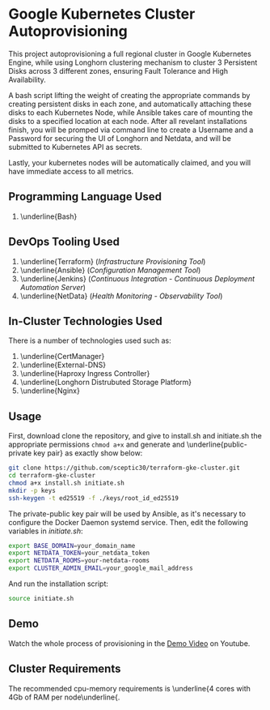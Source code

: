 # Google Kubernetes Cluster Autoprovisioning

This project autoprovisioning a full regional cluster in Google Kubernetes Engine, while using Longhorn clustering mechanism to cluster 3 Persistent Disks across 3 different zones, ensuring Fault Tolerance and High Availability.

A bash script lifting the weight of creating the appropriate commands by creating persistent disks in each zone, and automatically attaching these disks to each Kubernetes Node, while Ansible takes care of mounting the disks to a specified location at each node. After all revelant installations finish, you will be promped via command line to create a Username and a Password for securing the UI of Longhorn and Netdata, and will be submitted to Kubernetes API as secrets.

Lastly, your kubernetes nodes will be automatically claimed, and you will have immediate access to all metrics.

## Programming Language Used

1. \underline{Bash}

## DevOps Tooling Used

1. \underline{Terraform} (*Infrastructure Provisioning Tool*)
2. \underline{Ansible} (*Configuration Management Tool*)
3. \underline{Jenkins} (*Continuous Integration - Continuous Deployment Automation Server*)
4. \underline{NetData} (*Health Monitoring - Observability Tool*)

## In-Cluster Technologies Used

There is a number of technologies used such as:

1. \underline{CertManager}
2. \underline{External-DNS}
3. \underline{Haproxy Ingress Controller}
4. \underline{Longhorn Distrubuted Storage Platform}
5. \underline{Nginx}

## Usage

First, download clone the repository, and give to install.sh and initiate.sh the appropriate permissions `chmod a+x` and generate and \underline{public-private key pair} as exactly show below:

```bash
git clone https://github.com/sceptic30/terraform-gke-cluster.git
cd terraform-gke-cluster
chmod a+x install.sh initiate.sh
mkdir -p keys
ssh-keygen -t ed25519 -f ./keys/root_id_ed25519
```

The private-public key pair will be used by Ansible, as it's necessary to configure the Docker Daemon systemd service.
Then, edit the following variables in *initiate.sh*:

```bash
export BASE_DOMAIN=your_domain_name
export NETDATA_TOKEN=your_netdata_token
export NETDATA_ROOMS=your-netdata-rooms
export CLUSTER_ADMIN_EMAIL=your_google_mail_address
```

And run the installation script:

```bash
source initiate.sh
```

## Demo

Watch the whole process of provisioning in the [Demo Video](https://www.youtube.com/watch?v=0KWD3peHjfw "Provisioning a Google Kunernetes Cluster") on Youtube.

## Cluster Requirements

The recommended cpu-memory requirements is \underline{4 cores with 4Gb of RAM per node\underline{.
